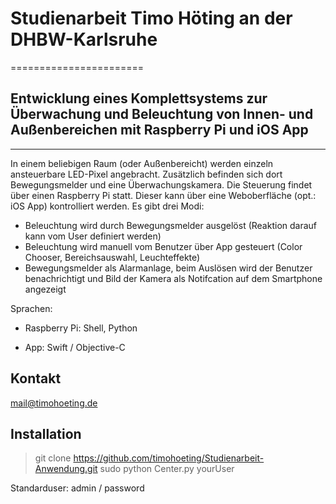 # Studienarbeit Timo Höting an der DHBW-Karlsruhe
=======================

## Entwicklung eines Komplettsystems zur Überwachung und Beleuchtung von Innen- und Außenbereichen mit Raspberry Pi und iOS App
--------------

In einem beliebigen Raum (oder Außenbereicht) werden einzeln ansteuerbare LED-Pixel angebracht. Zusätzlich befinden sich dort Bewegungsmelder und eine Überwachungskamera. Die Steuerung findet über einen Raspberry Pi statt. Dieser kann über eine Weboberfläche (opt.: iOS App) kontrolliert werden.
Es gibt drei Modi:

- Beleuchtung wird durch Bewegungsmelder ausgelöst (Reaktion darauf
kann vom User definiert werden)
- Beleuchtung wird manuell vom Benutzer über App gesteuert (Color
Chooser, Bereichsauswahl, Leuchteffekte)
- Bewegungsmelder als Alarmanlage, beim Auslösen wird der Benutzer
benachrichtigt und Bild der Kamera als Notifcation auf dem
Smartphone angezeigt

Sprachen:

- Raspberry Pi: Shell, Python

- App: Swift / Objective-C

Kontakt
--------------
mail@timohoeting.de

Installation
--------------
>git clone https://github.com/timohoeting/Studienarbeit-Anwendung.git
>sudo python Center.py yourUser

Standarduser: admin / password
